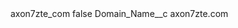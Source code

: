 <?xml version="1.0" encoding="UTF-8"?>
<CustomMetadata xmlns="http://soap.sforce.com/2006/04/metadata" xmlns:xsi="http://www.w3.org/2001/XMLSchema-instance" xmlns:xsd="http://www.w3.org/2001/XMLSchema">
    <label>axon7zte_com</label>
    <protected>false</protected>
    <values>
        <field>Domain_Name__c</field>
        <value xsi:type="xsd:string">axon7zte.com</value>
    </values>
</CustomMetadata>
